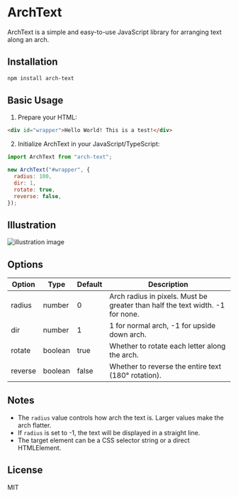 # ArchText

ArchText is a simple and easy-to-use JavaScript library for arranging text along an arch.

## Installation

```bash
npm install arch-text
```

## Basic Usage

1. Prepare your HTML:

```html
<div id="wrapper">Hello World! This is a test!</div>
```

2. Initialize ArchText in your JavaScript/TypeScript:

```js
import ArchText from "arch-text";

new ArchText("#wrapper", {
  radius: 100,
  dir: 1,
  rotate: true,
  reverse: false,
});
```

## Illustration

![illustration image](https://raw.githubusercontent.com/maynode/arch--text/refs/heads/main/demo/test.png)

## Options

| Option  | Type    | Default | Description                                                                   |
| ------- | ------- | ------- | ----------------------------------------------------------------------------- |
| radius  | number  | 0       | Arch radius in pixels. Must be greater than half the text width. -1 for none. |
| dir     | number  | 1       | 1 for normal arch, -1 for upside down arch.                                   |
| rotate  | boolean | true    | Whether to rotate each letter along the arch.                                 |
| reverse | boolean | false   | Whether to reverse the entire text (180° rotation).                           |

## Notes

- The `radius` value controls how arch the text is. Larger values make the arch flatter.
- If `radius` is set to -1, the text will be displayed in a straight line.
- The target element can be a CSS selector string or a direct HTMLElement.

## License

MIT
